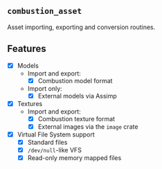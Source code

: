`combustion_asset`
------------------

Asset importing, exporting and conversion routines.

## Features

- [x] Models
    * Import and export:
        - [x] Combustion model format
    * Import only:
        - [x] External models via Assimp
- [x] Textures
    * Import and export:
        - [x] Combustion texture format
        - [x] External images via the `image` crate
- [x] Virtual File System support
    - [x] Standard files
    - [x] `/dev/null`-like VFS
    - [x] Read-only memory mapped files